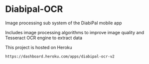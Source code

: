 # Diabipal-OCR

Image processing sub system of the DiabiPal mobile app

Includes image processing algorithms to improve image quality and Tesseract OCR engine to extract data


This project is hosted on Heroku 

    https://dashboard.heroku.com/apps/diabipal-ocr-v2 
